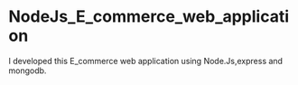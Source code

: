 # NodeJs_E_commerce_web_application
I developed this E_commerce web application using Node.Js,express and mongodb.
